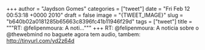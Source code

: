 
+++
author = "Jaydson Gomes"
categories = ["tweet"]
date = "Fri Feb 12 00:53:18 +0000 2010"
draft = false
image = "{TWEET_IMAGE}"
slug = "b640b02a0181285b65663c8396fc41b11946f29d"
tags = ["tweet"]
title = """RT: @felipenmoura: A noti..."""
+++
RT: @felipenmoura: A noticia sobre o @thewebmind no baguete agora tem audio, tambem: http://tinyurl.com/yd2z64d
